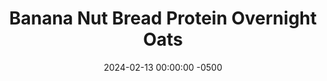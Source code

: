 ---
layout: post
title:  "Banana Nut Bread Protein Overnight Oats"
date:   2024-02-13 00:00:00 -0500
categories:
- Recipes
- Breakfast
permalink: /recipes/oats-banana
image: /assets/Food/Breakfast/Oatmeal/oats-banana.jpg
ing: oatspb-ing
facts: oatspb-facts
Prep: 5
Rest: 
Cook: 
Source1: https://www.youtube.com/watch?v=JrCtM4xkgRE&t=207s
Source2: 
Description: Protein overnight oats are easily my favorite breakfast. Being packed with protein and fiber, highly customizable, super easy to prepare the day before, and easy to take on the go. Here are 5 different recipes that are constantly in my rotation to get you through the work week.
Instructions: 
- Mix the base ingredients in a container (oats, chia seeds, casein, salt, sweetener, yogurt, and milk), then choose one of the flavors<br><br>

- Banana Nut Bread - mix in PB2 and almond extract.  Either top with sliced banana, or mash that in as well<br><br>

- For the other flavors and their nutrition facts, check out the links below<br><br>
- <p><a href="oats-berry">Berry Delicious Protein Overnight Oats</a></p>
- <p><a href="oats-pb">Peanut Butter Punch Protein Overnight Oats</a></p>
- <p><a href="oats-pumpkin">Pumpkin Pie Protein Overnight Oats</a></p>
- <p><a href="oats-reeses">Reese's Protein Overnight Oats</a></p>
---